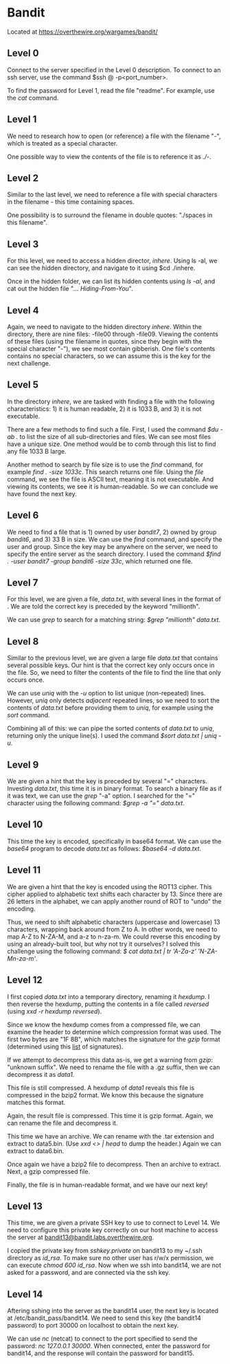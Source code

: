 # Bandit

Located at https://overthewire.org/wargames/bandit/

## Level 0

Connect to the server specified in the Level 0 description. To connect to an ssh server, use the command $ssh <user>@<domain> -p<port_number>.

To find the password for Level 1, read the file "readme". For example, use the *cat* command.

## Level 1

We need to research how to open (or reference) a file with the filename "-", which is treated as a special character.

One possible way to view the contents of the file is to reference it as *./-*.

## Level 2

Similar to the last level, we need to reference a file with special characters in the filename - this time containing spaces.

One possibility is to surround the filename in double quotes: "./spaces in this filename".

## Level 3

For this level, we need to access a hidden director, *inhere*. Using ls -al, we can see the hidden directory, and navigate to it using $cd ./inhere. 

Once in the hidden folder, we can list its hidden contents using *ls -al*, and cat out the hidden file "*... Hiding-From-You*".

## Level 4

Again, we need to navigate to the hidden directory *inhere*. Within the directory, there are nine files: -file00 through -file09. Viewing the contents of these files (using the filename in quotes, since they begin with the special character "-"), we see most contain gibberish. One file's contents contains no special characters, so we can assume this is the key for the next challenge.

## Level 5

In the directory *inhere*, we are tasked with finding a file with the following characteristics: 1) it is human readable, 2) it is 1033 B, and 3) it is not executable. 

There are a few methods to find such a file. First, I used the command *$du -ab .* to list the size of all sub-directories and files. We can see most files have a unique size. One method would be to comb through this list to find any file 1033 B large.

Another method to search by file size is to use the *find* command, for example *find . -size 1033c*. This search returns one file. Using the *file* command, we see the file is ASCII text, meaning it is not executable. And viewing its contents, we see it is human-readable. So we can conclude we have found the next key.

## Level 6

We need to find a file that is 1) owned by user *bandit7*, 2) owned by group *bandit6*, and 3) 33 B in size. We can use the *find* command, and specify the user and group. Since the key may be anywhere on the server, we need to specify the entire server as the search directory. I used the command *$find . -user bandit7 -group bandit6 -size 33c*, which returned one file.

## Level 7

For this level, we are given a file, *data.txt*, with several lines in the format of <keyword> <key>. We are told the correct key is preceded by the keyword "millionth".

We can use *grep* to search for a matching string: *$grep "millionth" data.txt*.

## Level 8

Similar to the previous level, we are given a large file *data.txt* that contains several possible keys. Our hint is that the correct key only occurs once in the file. So, we need to filter the contents of the file to find the line that only occurs once.

We can use *uniq* with the *-u* option to list unique (non-repeated) lines. However, *uniq* only detects *adjacent* repeated lines, so we need to sort the contents of *data.txt* before providing them to *uniq*, for example using the *sort* command.

Combining all of this: we can pipe the sorted contents of *data.txt* to *uniq*, returning only the unique line(s). I used the command *$sort data.txt | uniq -u*.

## Level 9 

We are given a hint that the key is preceded by several "=" characters. Investing *data.txt*, this time it is in binary format. To search a binary file as if it was text, we can use the *grep* "-a" option. I searched for the "=" character using the following command: *$grep -a "=" data.txt*.

## Level 10

This time the key is encoded, specifically in base64 format. We can use the *base64* program to decode *data.txt* as follows: *$base64 -d data.txt*.

## Level 11

We are given a hint that the key is encoded using the ROT13 cipher. This cipher applied to alphabetic text shifts each character by 13. Since there are 26 letters in the alphabet, we can apply another round of ROT to "undo" the encoding.

Thus, we need to shift alphabetic characters (uppercase and lowercase) 13 characters, wrapping back around from Z to A. In other words, we need to map A-Z to N-ZA-M, and a-z to n-za-m. We could reverse this encoding by using an already-built tool, but why not try it ourselves? I solved this challenge using the following command: *$ cat data.txt | tr 'A-Za-z' 'N-ZA-Mn-za-m'*.

## Level 12

I first copied *data.txt* into a temporary directory, renaming it *hexdump*. I then reverse the hexdump, putting the contents in a file called *reversed* (using *xxd -r hexdump reversed*).

Since we know the hexdump comes from a compressed file, we can examine the header to determine which compression format was used. The first two bytes are "1F 8B", which matches the signature for the *gzip* format (determined using this [list](https://en.wikipedia.org/wiki/List_of_file_signatures) of signatures). 

If we attempt to decompress this data as-is, we get a warning from *gzip*: "unknown suffix". We need to rename the file with a .gz suffix, then we can decompress it as *data1*.

This file is still compressed. A hexdump of *data1* reveals this file is compressed in the bzip2 format. We know this because the signature matches this format. 

Again, the result file is compressed. This time it is gzip format. Again, we can rename the file and decompress it.

This time we have an archive. We can rename with the .tar extension and extract to data5.bin. (Use *xxd <> | head* to dump the header.) Again we can extract to data6.bin.

Once again we have a bzip2 file to decompress. Then an archive to extract. Next, a gzip compressed file.

Finally, the file is in human-readable format, and we have our next key!

## Level 13

This time, we are given a private SSH key to use to connect to Level 14. We need to configure this private key correctly on our host machine to access the server at bandit13@bandit.labs.overthewire.org.

I copied the private key from *sshkey.private* on bandit13 to my ~/.ssh directory as *id_rsa*. To make sure no other user has r/w/x permission, we can execute *chmod 600 id_rsa*. Now when we ssh into bandit14, we are not asked for a password, and are connected via the ssh key.

## Level 14

Aftering sshing into the server as the bandit14 user, the next key is located at /etc/bandit_pass/bandit14. We need to send this key (the bandit14 password) to port 30000 on localhost to obtain the next key.

We can use *nc* (netcat) to connect to the port specified to send the password: *nc 127.0.0.1 30000*. When connected, enter the password for bandit14, and the response will contain the password for bandit15.
